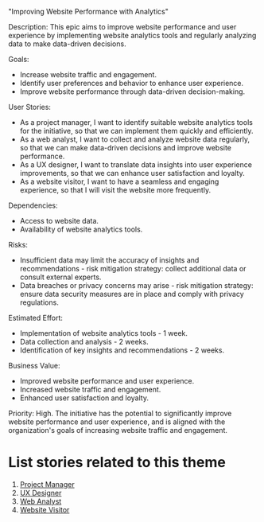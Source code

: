 "Improving Website Performance with Analytics"

Description: This epic aims to improve website performance and user experience by implementing website analytics tools 
and regularly analyzing data to make data-driven decisions.

Goals: 
* Increase website traffic and engagement.
* Identify user preferences and behavior to enhance user experience.
* Improve website performance through data-driven decision-making.

User Stories:
* As a project manager, I want to identify suitable website analytics tools for the initiative, so that we can implement them quickly and efficiently.
* As a web analyst, I want to collect and analyze website data regularly, so that we can make data-driven decisions and improve website performance.
* As a UX designer, I want to translate data insights into user experience improvements, so that we can enhance user satisfaction and loyalty.
* As a website visitor, I want to have a seamless and engaging experience, so that I will visit the website more frequently.

Dependencies: 
* Access to website data.
* Availability of website analytics tools.

Risks: 
* Insufficient data may limit the accuracy of insights and recommendations - risk mitigation strategy: collect additional data or consult external experts.
* Data breaches or privacy concerns may arise - risk mitigation strategy: ensure data security measures are in place and comply with privacy regulations.

Estimated Effort: 
* Implementation of website analytics tools - 1 week.
* Data collection and analysis - 2 weeks.
* Identification of key insights and recommendations - 2 weeks.

Business Value: 
* Improved website performance and user experience.
* Increased website traffic and engagement.
* Enhanced user satisfaction and loyalty.

Priority: High. The initiative has the potential to significantly improve website performance and user experience, 
and is aligned with the organization's goals of increasing website traffic and engagement.

# List stories related to this theme
1. [Project Manager](.github/Documentation/theme-1/initiatives/epics/stories/pm.md)
2. [UX Designer](heme-1/initiatives/epics/stories/pm.md)
3. [Web Analyst](.github/Documentation/theme-1/initiatives/epics/stories/webanalyst.md)
4. [Website Visitor](.github/Documentation/theme-1/initiatives/epics/stories/webvisitor.md)